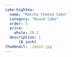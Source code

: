 ```yaml
---
cake-hightea:
  name: "Matcha Cheese Cake"
  category: "Round Cake"
  order: 3
  price:
    whole: 28.2
  description: |
      (8 inch)
thumbnail: ./main.jpg
---
```

